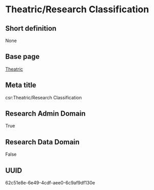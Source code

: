 # Theatric/Research Classification
## Short definition
None
## Base page
[Theatric](https://github.com/EuroCRIS/CASRAI-Dictionairies/blob/main/Objects/Theatric.md)
## Meta title
csr:Theatric/Research Classification
## Research Admin Domain
True
## Research Data Domain
False
## UUID
62c51e8e-6e49-4cdf-aee0-6c9af9df130e
